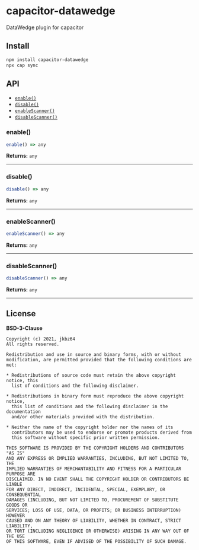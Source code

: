 # capacitor-datawedge

DataWedge plugin for capacitor

## Install

```bash
npm install capacitor-datawedge
npx cap sync
```

## API

<docgen-index>

- [`enable()`](#enable)
- [`disable()`](#disable)
- [`enableScanner()`](#enablescanner)
- [`disableScanner()`](#disablescanner)

</docgen-index>

<docgen-api>

### enable()

```typescript
enable() => any
```

**Returns:** <code>any</code>

---

### disable()

```typescript
disable() => any
```

**Returns:** <code>any</code>

---

### enableScanner()

```typescript
enableScanner() => any
```

**Returns:** <code>any</code>

---

### disableScanner()

```typescript
disableScanner() => any
```

**Returns:** <code>any</code>

---

</docgen-api>

## License

**BSD-3-Clause**

```
Copyright (c) 2021, jkbz64
All rights reserved.

Redistribution and use in source and binary forms, with or without
modification, are permitted provided that the following conditions are met:

* Redistributions of source code must retain the above copyright notice, this
  list of conditions and the following disclaimer.

* Redistributions in binary form must reproduce the above copyright notice,
  this list of conditions and the following disclaimer in the documentation
  and/or other materials provided with the distribution.

* Neither the name of the copyright holder nor the names of its
  contributors may be used to endorse or promote products derived from
  this software without specific prior written permission.

THIS SOFTWARE IS PROVIDED BY THE COPYRIGHT HOLDERS AND CONTRIBUTORS "AS IS"
AND ANY EXPRESS OR IMPLIED WARRANTIES, INCLUDING, BUT NOT LIMITED TO, THE
IMPLIED WARRANTIES OF MERCHANTABILITY AND FITNESS FOR A PARTICULAR PURPOSE ARE
DISCLAIMED. IN NO EVENT SHALL THE COPYRIGHT HOLDER OR CONTRIBUTORS BE LIABLE
FOR ANY DIRECT, INDIRECT, INCIDENTAL, SPECIAL, EXEMPLARY, OR CONSEQUENTIAL
DAMAGES (INCLUDING, BUT NOT LIMITED TO, PROCUREMENT OF SUBSTITUTE GOODS OR
SERVICES; LOSS OF USE, DATA, OR PROFITS; OR BUSINESS INTERRUPTION) HOWEVER
CAUSED AND ON ANY THEORY OF LIABILITY, WHETHER IN CONTRACT, STRICT LIABILITY,
OR TORT (INCLUDING NEGLIGENCE OR OTHERWISE) ARISING IN ANY WAY OUT OF THE USE
OF THIS SOFTWARE, EVEN IF ADVISED OF THE POSSIBILITY OF SUCH DAMAGE.
```
